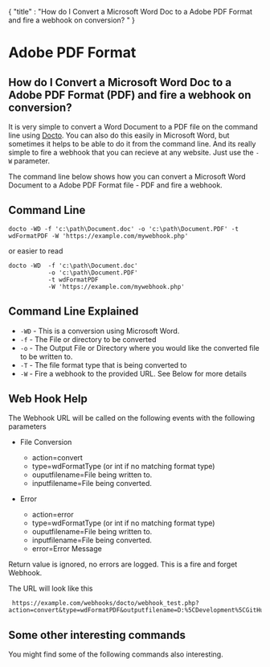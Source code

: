 {
    "title" : "How do I Convert a Microsoft Word Doc to a Adobe PDF Format and fire a webhook on conversion? " 
}

Adobe PDF Format 
==

How do I Convert a Microsoft Word Doc to a Adobe PDF Format (PDF) and fire a webhook on conversion?         
-

It is very simple to convert a Word Document to a PDF file  on the command line using [Docto](https://github.com/tobya/docto). You can also do this easily in Microsoft Word, but sometimes it helps to be able to do it from the command line.  And its really simple to fire a webhook that you can recieve at any website.  Just use the `-W` parameter.   

The command line below shows how you can convert a Microsoft Word Document to a Adobe PDF Format file - PDF and fire a webhook.

Command Line 
-

 ````
 docto -WD -f 'c:\path\Document.doc' -o 'c:\path\Document.PDF' -t wdFormatPDF -W 'https://example.com/mywebhook.php'
 ````
 or easier to read
 ````
 docto -WD  -f 'c:\path\Document.doc' 
            -o 'c:\path\Document.PDF' 
            -t wdFormatPDF
            -W 'https://example.com/mywebhook.php'
 ````

Command Line Explained 
-

 - `-WD` -  This is a conversion using Microsoft Word. 
 - `-f` -  The File or directory to be converted 
 - `-o` -  The Output File or Directory where you would like the converted file to be written to.
 - `-T` -  The file format type that is being converted to
 - `-W` -  Fire a webhook to the provided URL. See Below for more details


Web Hook Help
-

The Webhook URL will be called on the following events with the following parameters

  - File Conversion
    - action=convert
    - type=wdFormatType (or int if no matching format type)
    - ouputfilename=File being written to.
    - inputfilename=File being converted.

  - Error
    - action=error
    - type=wdFormatType (or int if no matching format type)
    - ouputfilename=File being written to.
    - inputfilename=File being converted.
    - error=Error Message

Return value is ignored, no errors are logged.  This is a fire and forget Webhook.

The URL will look like this

     https://example.com/webhooks/docto/webhook_test.php?action=convert&type=wdFormatPDF&outputfilename=D:%5CDevelopment%5CGitHub%5CDocTo%5Ctest%5CGeneratedFiles%5Cpie3.pdf&inputfilename=D:%5CDevelopment%5CGitHub%5CDocTo%5Ctest%5CInputfiles%5Cpie3.doc



Some other interesting commands
-

You might find some of the following commands also interesting.

    

